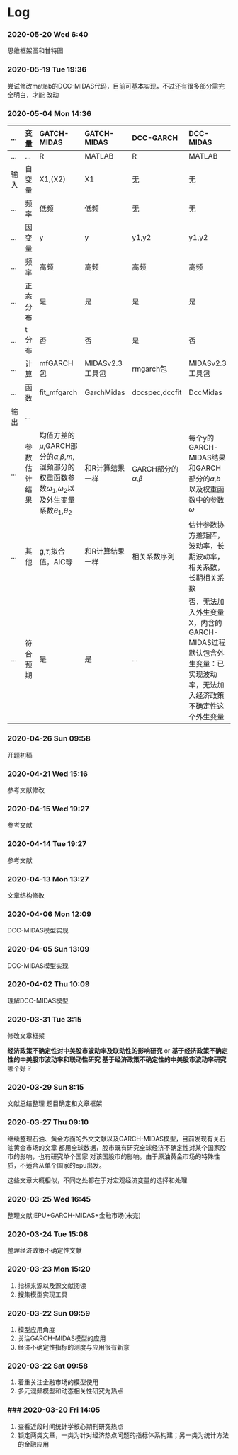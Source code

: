 # Log

### 2020-05-20 Wed 6:40

思维框架图和甘特图

### 2020-05-19 Tue 19:36

尝试修改matlab的DCC-MIDAS代码，目前可基本实现，不过还有很多部分需完全明白，才能
改动

### 2020-05-04 Mon 14:36

|...|变量|GATCH-MIDAS|GATCH-MIDAS|DCC-GARCH|DCC-MIDAS|
| :----| :---- |:------ | :---- |:----- |:---------  |
|...    |...     |R      |MATLAB    |R        | MATLAB|
|输入    |自变量  |X1,(X2)  |X1        |无       | 无     |
|...    |频率    |低频    |低频      |无       | 无 |
|...    |因变量   |y     |y          |y1,y2   | y1,y2 |
|...    |频率    |高频    |高频      |高频       | 高频 |
|...    |正态分布|是       |是     |是        |是        |是     |
|...    |t分布   |否      |否      |是        |否       |
|...    |计算   |mfGARCH包|MIDASv2.3工具包|rmgarch包|MIDASv2.3工具包
|...    |函数   |fit_mfgarch|GarchMidas  |dccspec,dccfit|DccMidas|
|输出   |  ...  |
|...|参数估计结果|均值方差的$\mu$,GARCH部分的$\alpha$,$\beta$,$m$,混频部分的权重函数参数$\omega_1$,$\omega_2$以及外生变量系数$\theta_1$,$\theta_2$|和R计算结果一样|GARCH部分的$\alpha$,$\beta$|每个y的GARCH-MIDAS结果和GARCH部分的$a$,$b$以及权重函数中的参数$\omega$|
|...|其他|g,$\tau$,拟合值，AIC等|和R计算结果一样|相关系数序列|估计参数协方差矩阵，波动率，长期波动率，相关系数，长期相关系数|
|...|符合预期|是|是|...|否，无法加入外生变量X，内含的GARCH-MIDAS过程默认包含外生变量：已实现波动率，无法加入经济政策不确定性这个外生变量|


### 2020-04-26 Sun 09:58

开题初稿

### 2020-04-21 Wed 15:16

参考文献修改

### 2020-04-15 Wed 19:27

参考文献

### 2020-04-14 Tue 19:27

参考文献

### 2020-04-13 Mon 13:27

文章结构修改

### 2020-04-06 Mon 12:09

DCC-MIDAS模型实现

### 2020-04-05 Sun 13:09

DCC-MIDAS模型实现

### 2020-04-02 Thu 10:09

理解DCC-MIDAS模型

### 2020-03-31 Tue 3:15

修改文章框架

**经济政策不确定性对中美股市波动率及联动性的影响研究**
or
**基于经济政策不确定性的中美股市波动率和联动性研究**
**基于经济政策不确定性的中美股市波动率研究**
哪个好？

### 2020-03-29 Sun 8:15

文献总结整理
题目确定和文章框架

### 2020-03-27 Thu 09:10

继续整理石油、黄金方面的外文文献以及GARCH-MIDAS模型，目前发现有关石油黄金市场的文章
都用全球数据，股市既有研究全球经济不确定性对某个国家股市的影响，也有研究单个国家
对该国股市的影响。由于原油黄金市场的特殊性质，不适合从单个国家的epu出发。

这些文章大概相似，不同之处都在于对宏观经济变量的选择和处理
### 2020-03-25 Wed 16:45

整理文献:EPU+GARCH-MIDAS+金融市场(未完)
### 2020-03-24 Tue 15:08

整理经济政策不确定性文献
### 2020-03-23 Mon 15:20

1. 指标来源以及源文献阅读
2. 搜集模型实现工具
### 2020-03-22 Sun 09:59

1. 模型应用角度
2. 关注GARCH-MIDAS模型的应用
3. 经济不确定性指标的测度与应用很有新意

### 2020-03-22 Sat 09:58

1. 着重关注金融市场的模型使用
2. 多元混频模型和动态相关性研究为热点

### ### 2020-03-20 Fri 14:05

1. 查看近段时间统计学核心期刊研究热点
2. 锁定两类文章，一类为针对经济热点问题的指标体系构建；另一类为统计方法的金融应用